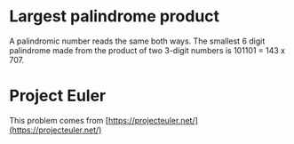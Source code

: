 # Largest palindrome product

A palindromic number reads the same both ways. The smallest 6 digit palindrome made from the product of two 3-digit numbers is 101101 = 143 x 707. 

# Project Euler

This problem comes from [https://projecteuler.net/](https://projecteuler.net/)